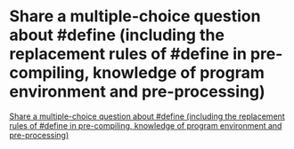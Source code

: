 # Share a multiple-choice question about #define (including the replacement rules of #define in pre-compiling, knowledge of program environment and pre-processing)
[Share a multiple-choice question about #define (including the replacement rules of #define in pre-compiling, knowledge of program environment and pre-processing)](https://aiwithcloud.com/2022/09/15/share_a_multiple_choice_question_about_define_including_the_replacement_rules_of_define_in_pre_compiling_knowledge_of_program_environment_and_pre_processing/)